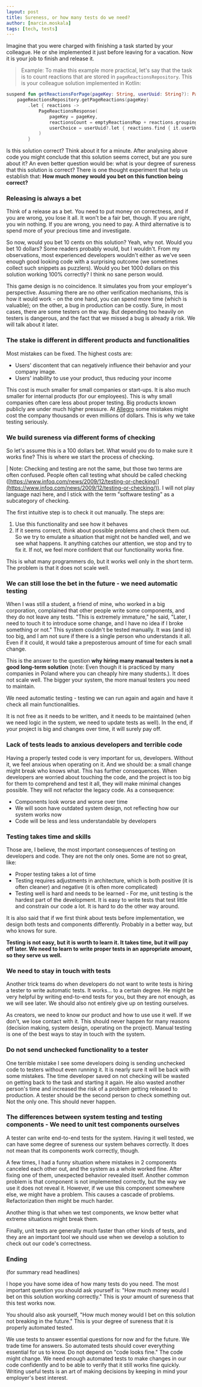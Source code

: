 ```yaml
---
layout: post
title: Sureness, or how many tests do we need?
author: [marcin.moskala]
tags: [tech, tests]
---
```


Imagine that you were charged with finishing a task started by your colleague. He or she implemented it just before leaving for a vacation. Now it is your job to finish and release it.

> Example: To make this example more practical, let's say that the task is to count reactions that are stored in `pageReactionsRepository`. This is your colleague solution implemented in Kotlin:

```kotlin
suspend fun getReactionsForPage(pageKey: String, userUuid: String?): PageReactionsResponse =
    pageReactionsRepository.getPageReactions(pageKey)
        .let { reactions ->
            PageReactionsResponse(
                pageKey = pageKey,
                reactionsCount = emptyReactionsMap + reactions.groupingBy { it.reaction }.eachCount(),
                userChoice = userUuid?.let { reactions.find { it.userUuid == userUuid } }?.reaction
            )
        }
```

Is this solution correct? Think about it for a minute. After analysing above code you might conclude that this solution seems correct, but are you sure about it? An even better question would be: what is your degree of sureness that this solution is correct? There is one thought experiment that help us establish that: **How much money would you bet on this function being correct?**

### Releasing is always a bet

Think of a release as a bet. You need to put money on correctness, and if you are wrong, you lose it all. It won't be a fair bet, though. If you are right, you win nothing. If you are wrong, you need to pay. A third alternative is to spend more of your precious time and investigate.

So now, would you bet 10 cents on this solution? Yeah, why not. Would you bet 10 dollars? Some readers probably would, but I wouldn't. From my observations, most experienced developers wouldn't either as we've seen enough good looking code with a surprising outcome (we sometimes collect such snippets as puzzlers). Would you bet 1000 dollars on this solution working 100% correctly? I think no sane person would.

This game design is no coincidence. It simulates you from your employer's perspective. Assuming there are no other verification mechanisms, this is how it would work - on the one hand, you can spend more time (which is valuable); on the other, a bug in production can be costly. Sure, in most cases, there are some testers on the way. But depending too heavily on testers is dangerous, and the fact that we missed a bug is already a risk. We will talk about it later.

### The stake is different in different products and functionalities

Most mistakes can be fixed. The highest costs are:

- Users' discontent that can negatively influence their behavior and your company image.
- Users' inability to use your product, thus reducing your income

This cost is much smaller for small companies or start-ups. It is also much smaller for internal products (for our employees). This is why small companies often care less about proper testing. Big products known publicly are under much higher pressure. At [Allegro](https://allegro.tech/about-us/) some mistakes might cost the company thousands or even millions of dollars. This is why we take testing seriously.

### We build sureness via different forms of checking

So let's assume this is a 100 dollars bet. What would you do to make sure it works fine? This is where we start the process of checking.

| Note: Checking and testing are not the same, but those two terms are often confused. People often call testing what should be called checking ([https://www.infoq.com/news/2009/12/testing-or-checking/](https://www.infoq.com/news/2009/12/testing-or-checking/)). I will not play language nazi here, and I stick with the term "software testing" as a subcategory of checking.

The first intuitive step is to check it out manually. The steps are:

1. Use this functionality and see how it behaves
2. If it seems correct, think about possible problems and check them out. So we try to emulate a situation that might not be handled well, and we see what happens. It anything catches our attention, we stop and try to fix it. If not, we feel more confident that our functionality works fine.

This is what many programmers do, but it works well only in the short term. The problem is that it does not scale well.

### We can still lose the bet in the future - we need automatic testing

When I was still a student, a friend of mine, who worked in a big corporation, complained that other people write some components, and they do not leave any tests. "This is extremely immature," he said, "Later, I need to touch it to introduce some change, and I have no idea if I broke something or not." This system couldn't be tested manually. It was (and is) too big, and I am not sure if there is a single person who understands it all. Even if it could, it would take a preposterous amount of time for each small change.

This is the answer to the question **why hiring many manual testers is not a good long-term solution** (note: Even though it is practiced by many companies in Poland where you can cheaply hire many students.). It does not scale well. The bigger your system, the more manual testers you need to maintain.

We need automatic testing - testing we can run again and again and have it check all main functionalities.

It is not free as it needs to be written, and it needs to be maintained (when we need logic in the system, we need to update tests as well). In the end, if your project is big and changes over time, it will surely pay off.

### Lack of tests leads to anxious developers and terrible code

Having a properly tested code is very important for us, developers. Without it, we feel anxious when operating on it. And we should be: a small change might break who knows what. This has further consequences. When developers are worried about touching the code, and the project is too big for them to comprehend and test it all, they will make minimal changes possible. They will not refactor the legacy code. As a consequence:

- Components look worse and worse over time
- We will soon have outdated system design, not reflecting how our system works now
- Code will be less and less understandable by developers

### Testing takes time and skills

Those are, I believe, the most important consequences of testing on developers and code. They are not the only ones. Some are not so great, like:

- Proper testing takes a lot of time
- Testing requires adjustments in architecture, which is both positive (it is often cleaner) and negative (it is often more complicated)
- Testing well is hard and needs to be learned - For me, unit testing is the hardest part of the development. It is easy to write tests that test little and constrain our code a lot. It is hard to do the other way around.

It is also said that if we first think about tests before implementation, we design both tests and components differently. Probably in a better way, but who knows for sure.

**Testing is not easy, but it is worth to learn it. It takes time, but it will pay off later. We need to learn to write proper tests in an appropriate amount, so they serve us well.**

### We need to stay in touch with tests

Another trick teams do when developers do not want to write tests is hiring a tester to write automatic tests. It works... to a certain degree.  He might be very helpful by writing end-to-end tests for you, but they are not enough, as we will see later. We should also not entirely give up on testing ourselves.

As creators, we need to know our product and how to use use it well. If we don't, we lose contact with it. This should never happen for many reasons (decision making, system design, operating on the project). Manual testing is one of the best ways to stay in touch with the system.

### Do not send unchecked functionality to a tester

One terrible mistake I see some developers doing is sending unchecked code to testers without even running it. It is nearly sure it will be back with some mistakes. The time developer saved on not checking will be wasted on getting back to the task and starting it again. He also wasted another person's time and increased the risk of a problem getting released to production. A tester should be the second person to check something out. Not the only one. This should never happen.

### The differences between system testing and testing components - We need to unit test components ourselves

A tester can write end-to-end tests for the system. Having it well tested, we can have some degree of sureness our system behaves correctly. It does not mean that its components work correctly, though.

A few times, I had a funny situation where mistakes in 2 components canceled each other out, and the system as a whole worked fine. After fixing one of them, unexpected behavior revealed itself. Another common problem is that component is not implemented correctly, but the way we use it does not reveal it. However, if we use this component somewhere else, we might have a problem. This causes a cascade of problems. Refactorization then might be much harder.

Another thing is that when we test components, we know better what extreme situations might break them.

Finally, unit tests are generally much faster than other kinds of tests, and they are an important tool we should use when we develop a solution to check out our code's correctness.

### Ending

(for summary read headlines)

I hope you have some idea of how many tests do you need. The most important question you should ask yourself is: "How much money would I bet on this solution working correctly." This is your amount of sureness that this test works now.

You should also ask yourself, "How much money would I bet on this solution not breaking in the future." This is your degree of sureness that it is properly automated tested.

We use tests to answer essential questions for now and for the future. We trade time for answers. So automated tests should cover everything essential for us to know. Do not depend on "code looks fine." The code might change. We need enough automated tests to make changes in our code confidently and to be able to verify that it still works fine quickly. Writing useful tests is an art of making decisions by keeping in mind your employer's best interest.
